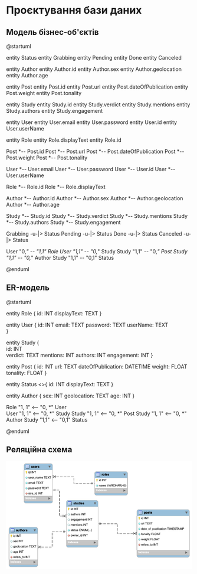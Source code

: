 # Проєктування бази даних

## Модель бізнес-об'єктів

@startuml

entity Status
entity Grabbing
entity Pending
entity Done
entity Canceled

entity Author
entity Author.id
entity Author.sex
entity Author.geolocation
entity Author.age

entity Post
entity Post.id
entity Post.url
entity Post.dateOfPublication
entity Post.weight
entity Post.tonality

entity Study
entity Study.id
entity Study.verdict
entity Study.mentions
entity Study.authors
entity Study.engagement

entity User
entity User.email
entity User.password
entity User.id
entity User.userName

entity Role
entity Role.displayText
entity Role.id

Post *-- Post.id
Post *-- Post.url
Post *-- Post.dateOfPublication
Post *-- Post.weight
Post *-- Post.tonality

User *-- User.email
User *-- User.password
User *-- User.id
User *-- User.userName

Role *-- Role.id
Role *-- Role.displayText

Author *-- Author.id
Author *-- Author.sex
Author *-- Author.geolocation
Author *-- Author.age

Study *-- Study.id
Study *-- Study.verdict
Study *-- Study.mentions
Study *-- Study.authors
Study *-- Study.engagement

Grabbing -u-|> Status
Pending -u-|> Status
Done -u-|> Status
Canceled -u-|> Status

User "0,*" -- "1,1" Role 
User "1,1" -- "0,*" Study
Study "1,1" -- "0,*" Post
Study "1,1" -- "0,*" Author
Study "1,1" -- "0,1" Status

@enduml

## ER-модель
@startuml 

entity Role  {
  id: INT 
  displayText: TEXT 
}

entity User { 
  id: INT 
  email: TEXT 
  password: TEXT 
  userName: TEXT  
}

entity Study  {  
  id: INT  
  verdict: TEXT
  mentions: INT
  authors: INT
  engagement: INT
}

entity Post {
  id: INT
  url: TEXT
  dateOfPublication: DATETIME
  weight: FLOAT
  tonality: FLOAT
}

entity Status <<ENUMERATION>>{
  id: INT
  displayText: TEXT
}

entity Author {
  sex: INT
  geolocation: TEXT
  age: INT
}

Role "1, 1" <-- "0, *" User  
User "1, 1" <-- "0, *" Study
Study "1, 1" <-- "0, *" Post
Study "1, 1" <-- "0, *" Author
Study "1,1" <-- "0,1" Status

@enduml

## Реляційна схема

<center style="margin-top: 16px">
  <img alt="" src="./img/relationScheme.png" />
</center>

